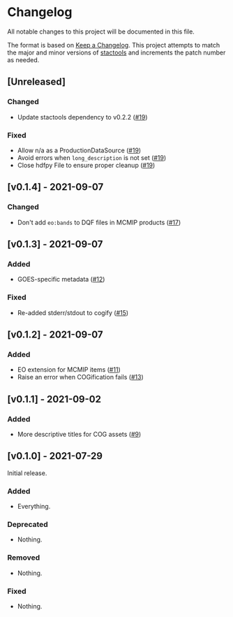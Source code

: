 # Changelog

All notable changes to this project will be documented in this file.

The format is based on [Keep a Changelog](https://keepachangelog.com/en/1.0.0/). This project attempts to match the major and minor versions of [stactools](https://github.com/stac-utils/stactools) and increments the patch number as needed.

## [Unreleased]

### Changed

- Update stactools dependency to v0.2.2 ([#19](https://github.com/stactools-packages/goes/pull/19))

### Fixed

- Allow n/a as a ProductionDataSource ([#19](https://github.com/stactools-packages/goes/pull/19))
- Avoid errors when `long_description` is not set ([#19](https://github.com/stactools-packages/goes/pull/19))
- Close hdfpy File to ensure proper cleanup ([#19](https://github.com/stactools-packages/goes/pull/19))

## [v0.1.4] - 2021-09-07

### Changed

- Don't add `eo:bands` to DQF files in MCMIP products ([#17](https://github.com/stactools-packages/goes/pull/17))

## [v0.1.3] - 2021-09-07

### Added

- GOES-specific metadata ([#12](https://github.com/stactools-packages/goes/pull/12))

### Fixed

- Re-added stderr/stdout to cogify ([#15](https://github.com/stactools-packages/goes/pull/15))


## [v0.1.2] - 2021-09-07

### Added

- EO extension for MCMIP items ([#11](https://github.com/stactools-packages/goes/pull/11))
- Raise an error when COGification fails ([#13](https://github.com/stactools-packages/goes/pull/13))

## [v0.1.1] - 2021-09-02

### Added

- More descriptive titles for COG assets ([#9](https://github.com/stactools-packages/goes/pull/9))

## [v0.1.0] - 2021-07-29

Initial release.

### Added

- Everything.

### Deprecated

- Nothing.

### Removed

- Nothing.

### Fixed

- Nothing.
